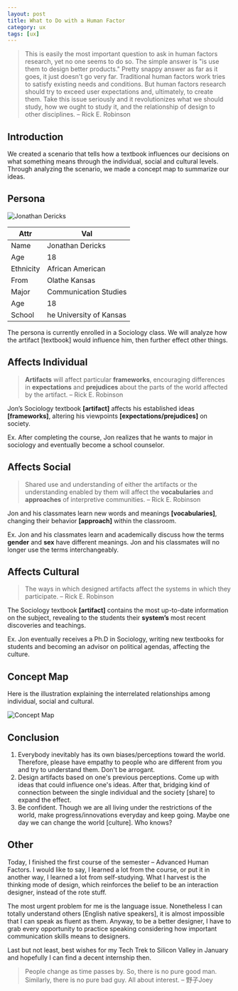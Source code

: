 ```yaml
---
layout: post
title: What to Do with a Human Factor
category: ux
tags: [ux]
---
```


> This is easily the most important question to ask in human factors research, yet no one seems to do so. The simple answer is "is use them to design better products." Pretty snappy answer as far as it goes, it just doesn't go very far. Traditional human factors work tries to satisfy existing needs and conditions. But human factors research should try to exceed user expectations and, ultimately, to create them. Take this issue seriously and it revolutionizes what we should study, how we ought to study it, and the relationship of design to other disciplines.
– Rick E. Robinson

## Introduction
We created a scenario that tells how a textbook influences our decisions on what something means through the individual, social and cultural levels. Through analyzing the scenario, we made a concept map to summarize our ideas. 

## Persona

![Jonathan Dericks](http://7xoj81.com1.z0.glb.clouddn.com/2015-12-08-01.png)

| Attr  | Val |
| - | - |
| Name  | Jonathan Dericks  |
| Age  | 18  |
| Ethnicity  | African American  |
| From  | Olathe Kansas  |
| Major  | Communication Studies  |
| Age  | 18  |
| School  | he University of Kansas  |

The persona is currently enrolled in a Sociology class. We will analyze how the artifact [textbook] would influence him, then  further effect other things.

## Affects Individual

> **Artifacts** will affect particular **frameworks**, encouraging differences in **expectations** and **prejudices** about the parts of the world affected by the artifact.
– Rick E. Robinson

Jon’s Sociology textbook **[artifact]** affects his established ideas **[frameworks]**, altering his viewpoints **[expectations/prejudices]** on society.

Ex. After completing the course, Jon realizes that he wants to major in sociology and eventually become a school counselor.


## Affects Social

> Shared use and understanding of either the artifacts or the understanding enabled by them will affect the **vocabularies** and **approaches** of interpretive communities.
– Rick E. Robinson

Jon and his classmates learn new words and meanings **[vocabularies]**, changing their behavior **[approach]** within the classroom.

Ex. Jon and his classmates learn and academically discuss how the terms **gender** and **sex** have different meanings. Jon and his classmates will no longer use the terms interchangeably. 

## Affects Cultural

> The ways in which designed artifacts affect the systems in which they participate.
– Rick E. Robinson

The Sociology textbook **[artifact]** contains the most up-to-date information on the subject, revealing to the students their **system’s** most recent discoveries and teachings.

Ex. Jon eventually receives a Ph.D in Sociology, writing new textbooks for students and becoming an advisor on political agendas, affecting the culture.

## Concept Map

Here is the illustration explaining the interrelated relationships among individual, social and cultural.

![Concept Map](http://7xoj81.com1.z0.glb.clouddn.com/2015-12-08-02.png)

## Conclusion

1. Everybody inevitably has its own biases/perceptions toward the world. Therefore, please have empathy to people who are different from you and try to understand them. Don't be arrogant.
2. Design artifacts based on one's previous perceptions. Come up with ideas that could influence one's ideas. After that, bridging kind of connection between the single individual and the society [share] to expand the effect.
3. Be confident. Though we are all living under the restrictions of the world, make progress/innovations everyday and keep going. Maybe one day we can change the world [culture]. Who knows?

## Other

Today, I finished the first course of the semester – Advanced Human Factors. I would like to say, I learned a lot from the course, or put it in another way, I learned a lot from self-studying. What I harvest is the thinking mode of design, which reinforces the belief to be an interaction designer, instead of the rote stuff.

The most urgent problem for me is the language issue. Nonetheless I can totally understand others [English native speakers], it is almost impossible that I can speak as fluent as them. Anyway, to be a better designer, I have to grab every opportunity to practice speaking considering how important communication skills means to designers.

Last but not least,  best wishes for my Tech Trek to Silicon Valley in January and hopefully I can find a decent internship then.

> People change as time passes by. So, there is no pure good man. Similarly, there is no pure bad guy. All about interest.
– 野子Joey